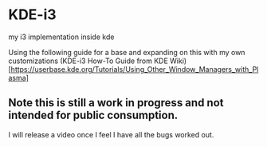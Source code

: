 # KDE-i3
my i3 implementation inside kde

Using the following guide for a base and expanding on this with my own customizations
(KDE-i3 How-To Guide from KDE Wiki)[https://userbase.kde.org/Tutorials/Using_Other_Window_Managers_with_Plasma]

## Note this is still a work in progress and not intended for public consumption.
I will release a video once I feel I have all the bugs worked out. 
